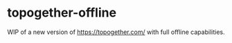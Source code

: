 # topogether-offline
WIP of a new version of https://topogether.com/ with full offline capabilities.
